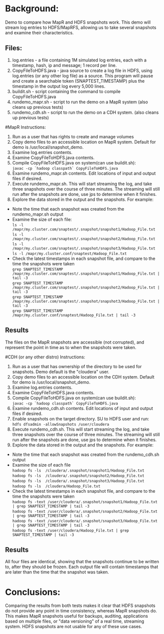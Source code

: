 # Background:

Demo to compare how MapR and HDFS snapshots work.   This demo will stream log entries to HDFS/MapRFS, allowing us to take several snapshots and examine their characteristics.

## Files:
1.   log.entries - a file containing 1M simulated log entries, each with a timestamp, hash, ip and message; 1 record per line.
2.   CopyFileToHDFS.java - java source to create a log file in HDFS, using log.entries (or any other log file) as a source.    This program will pause and create a searchable token (SNAPTEST_TIMESTAMP) plus the timestamp in the output log every 5,000 lines.
3.  buildit.sh - script containing the command to compile CopyFileToHDFS.java
4.  rundemo_mapr.sh - script to run the demo on a MapR system (also cleans up previous tests)
5.  rundemo_cdh.sh - script to run the demo on a CDH system. (also cleans up previous tests)

#MapR Instructions:
1.   Run as a user that has rights to create and manage volumes
2.   Copy demo files to an accessible location on MapR system.   Default for demo is /usr/local/snapshot_demo.
3.   Examine log.entries contents.
4.   Examine CopyFileToHDFS.java contents.
5.   Compile CopyFileToHDFS.java on system(can use buildit.sh):  
	    `` javac -cp `hadoop classpath` CopyFileToHDFS.java ``
3.   Examine rundemo_mapr.sh contents.    Edit locations of input and output files if desired.
4.    Execute rundemo_mapr.sh.    This will start streaming the log, and take three snapshots over the course of three minutes.     The streaming will still run after the snapshots are done, use jps to determine when it finishes.
5.    Explore the data stored in the output and the snapshots. For example:
 - Note the time that each snapshot was created from the rundemo_mapr.sh output
 - Examine the size of each file:  
      `ls -l /mapr/my.cluster.com/snaptest/.snapshot/snapshot1/Hadoop_File.txt`  
      `ls -l /mapr/my.cluster.com/snaptest/.snapshot/snapshot2/Hadoop_File.txt`  
      `ls -l /mapr/my.cluster.com/snaptest/.snapshot/snapshot3/Hadoop_File.txt`  
      `ls -l /mapr/my.cluster.conf/snaptest/Hadoop_File.txt`
 - Check the latest timestamps in each snapshot file, and compare to the time the snapshots were taken  
	    `grep SNAPTEST_TIMESTAMP /mapr/my.cluster.com/snaptest/.snapshot/snapshot1/Hadoop_File.txt | tail -3  `  
	    `grep SNAPTEST_TIMESTAMP /mapr/my.cluster.com/snaptest/.snapshot/snapshot2/Hadoop_File.txt | tail -3  `  
	    `grep SNAPTEST_TIMESTAMP /mapr/my.cluster.com/snaptest/.snapshot/snapshot3/Hadoop_File.txt | tail -3 `   
	    `grep SNAPTEST_TIMESTAMP /mapr/my.cluster.conf/snaptest/Hadoop_File.txt | tail -3 `  

## Results ##
The files on the MapR snapshots are accessible (not corrupted), and represent the point in time as to when the snapshots were taken.



#CDH (or any other distro) Instructions:
1.   Run as a user that has ownership of the directory to be used for snapshots.     Demo default is the "cloudera" user.
2.   Copy demo files to an accessible location on the CDH system.   Default for demo is /usr/local/snapshot_demo.
3.   Examine log.entries contents.
4.   Examine CopyFileToHDFS.java contents.
5.   Compile CopyFileToHDFS.java on system(can use buildit.sh):  
       `` javac -cp `hadoop classpath` CopyFileToHDFS.java ``
3.   Examine rundemo_cdh.sh contents.    Edit locations of input and output files if desired.
4.   Enable snapshots on the target directory.    SU to HDFS user and run:  
	     `hdfs dfsadmin -allowSnapshots /user/cloudera`
5.    Execute rundemo_cdh.sh.    This will start streaming the log, and take three snapshots over the course of three minutes.     The streaming will still run after the snapshots are done, use jps to determine when it finishes.
6.    Explore the data stored in the output and the snapshots. For example:
 - Note the time that each snapshot was created from the rundemo_cdh.sh output
 - Examine the size of each file  
	      `hadoop fs -ls  /cloudera/.snapshot/snapshot1/Hadoop_File.txt`  
	      `hadoop fs -ls  /cloudera/.snapshot/snapshot2/Hadoop_File.txt`  
	      `hadoop fs -ls  /cloudera/.snapshot/snapshot3/Hadoop_File.txt`  
	      `hadoop fs -ls  /cloudera/Hadoop_File.txt`  
 - Check the latest timestamps in each snapshot file, and compare to the time the snapshots were taken  
	      `hadoop fs -text /user/cloudera/.snapshot/snapshot1/Hadoop_File.txt | grep SNAPTEST_TIMESTAMP | tail -3`  
	      `hadoop fs -text /user/cloudera/.snapshot/snapshot2/Hadoop_File.txt | grep SNAPTEST_TIMESTAMP | tail -3`  
	      `hadoop fs -text /user/cloudera/.snapshot/snapshot3/Hadoop_File.txt | grep SNAPTEST_TIMESTAMP | tail -3`  
	      `hadoop fs -text /user/cloudera/Hadoop_File.txt | grep SNAPTEST_TIMESTAMP | tail -3`  

## Results
All four files are identical, showing that the snapshots continue to be written to, after they should be frozen.    Each output file will contain timestamps that are later than the time that the snapshot was taken.  

# Conclusions:
Comparing the results from both tests makes it clear that HDFS snapshots do not provide any point in time consistency, whereas MapR snapshots do.  This makes MapR snapshots useful for backups, auditing, applications based on multiple files, or "data versioning" of a real time, streaming system.    HDFS snapshots are not usable for any of these use cases.
